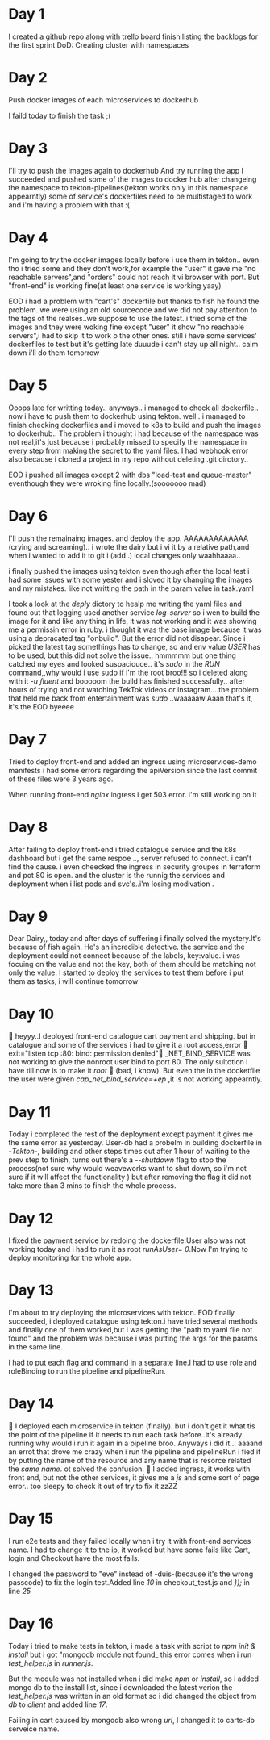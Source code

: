 # Day 1
   I created a github repo along with trello board
finish listing the backlogs for the first sprint
DoD: Creating cluster with namespaces

# Day 2 
  Push docker images of each microservices to dockerhub 

I faild today to finish the task ;(

# Day 3
I'll try to push the images again to dockerhub 
And try running the app
I succeeded and pushed  some of the images to docker hub after changeing the namespace to tekton-pipelines(tekton works only in this namespace appearntly) 
some of service's dockerfiles need to be multistaged to work and i'm having a problem with that :(

# Day 4 
 I'm going to try the docker images locally before i use them in tekton.. even tho i tried some and they don't work,for example the "user" it gave me "no reachable servers",and "orders" could not reach it vi browser with port.
But "front-end" is working fine(at least one service is working yaay)

EOD i had a problem with "cart's" dockerfile but thanks to fish he found the problem..we were using an old sourcecode and we did not pay attention to the tags of the realses..we suppose to use the latest..i tried some of the images and they were woking fine except "user" it show "no reachable servers",i had to skip it to work o the other ones.
still i have some services' dockerfiles to test but it's getting late duuude i can't stay up all night.. calm down i'll do them tomorrow

# Day 5 

Ooops late for writting today.. anyways.. i managed to check all dockerfile.. now i have to push them to dockerhub using tekton.
  well.. i managed to finish checking dockerfiles and i moved to k8s to build and push the images to dockerhub.. 
The problem i thought i had because of the namespace was not real,it's just because i probably missed to specify the namespace in every step from making the secret to the yaml files.
I had webhook error also because i cloned a project in my repo without deleting .git dirctory..

EOD i pushed all images except 2 with dbs "load-test and queue-master" eventhough they were wroking fine locally.(sooooooo mad)

# Day 6

I'll push the remainaing images. and deploy the app.
AAAAAAAAAAAAA (crying and screaming).. i wrote the dairy but i vi it by a relative path,and when i wanted to add it to git i (add .) local changes only waahhaaaa..

i finally pushed the images using tekton even though after the local test i had some issues with some yester and i sloved it by changing the images and my mistakes. like not writting the path in the param value in task.yaml
 
I took a look at the _deply_ dictory to healp me writing the yaml files and found out that logging used another service   _log-server_  so i wen to build the image for it and like any thing in life, it was not working and it was showing me a permissin error in ruby. i thought it was the base image because it was using a depracated tag "onbuild". But the error did not disapear. 
Since i picked the latest tag somethings has to change, so and env value _USER_ has to be used, but this did not solve the issue.. hmmmmm but one thing catched my eyes and looked suspaciouce.. 
it's _sudo_ in the _RUN_ command,,why would i use sudo if i'm the root broo!!! so i deleted along with it _-u fluent_ and booooom 
the build has finished successfully.. after hours of trying and not watching TekTok videos or instagram....the problem that held me back from entertainment was *sudo* ..waaaaaw
Aaan that's it, it's the EOD byeeee

# Day 7

Tried to deploy front-end and added an ingress using microservices-demo manifests i had some errors regarding the apiVersion since the last commit of these files were 3 years ago.

When running front-end _nginx_ ingress i get 503 error. i'm still working on it

# Day 8

After failing to deploy front-end i tried catalogue service and the k8s dashboard but i get the same respoe .., server refused to connect. i can't find the cause. i even cheecked the ingress in security groupes in terraform and pot 80 is open. and the cluster is the runnig the services and deployment when i list pods and svc's..i'm losing modivation .

# Day 9 
 Dear Dairy,,
   today and after days of suffering i finally solved the mystery.It's because of fish again. 
He's an incredible detective.
the service and the deployment could not connect because of the labels, key:value. i was focuing on the value and not the key, both of them should be matching not only the value.
I started to deploy the services to test them before i put them as tasks, i will continue tomorrow 

# Day 10
 &#x1F537; heyyy..I deployed front-end catalogue cart payment and shipping. but in catalogue and some of the services i had to give it a root access,error &#x1F53B; exit="listen tcp :80: bind: permission denied"&#x1F53B;  _NET_BIND_SERVICE was not working to give the nonroot user bind to port 80. The only sultotion i have till now is to make it _root_ &#x1F534; (bad, i know). 
But even the in the docketfile the user were given _cap_net_bind_service=+ep_ ,it is not working appearntly.

# Day 11
  Today i completed the rest of the deployment except payment it gives me the same error as yesterday.  User-db had a probelm in building dockerfile in -*Tekton*-, building and other steps times out after 1 hour of waiting to the prev step to finish, turns out there's a _--shutdown_ flag to stop the process(not sure why would weaveworks want to shut down, so i'm not sure if it will affect the functionality ) but after removing the flag it did not take more than 3 mins to finish the whole process.

# Day 12
I fixed the payment service by redoing the dockerfile.User also was not working today and i had to run it as root _runAsUser= 0_.Now I'm trying to deploy monitoring for the whole app.

# Day 13
 I'm about to try deploying the microservices with tekton. 
EOD finally succeeded, i deployed catalogue using tekton.i have tried several methods and finally one of them worked,but i was getting the "path to yaml file not found" and the problem was because i was putting the args for the params in the same line. 

I had to put each flag and command in a separate line.I had to use role and roleBinding to run the pipeline and pipelineRun.

# Day 14
&#x1F537; I deployed each microservice in tekton (finally). but i don't get it what tis the point of the pipeline if it needs to run each task before..it's already running why would i run it again in a pipeline broo.
Anyways i did it... aaaand an errot that drove me crazy when i run the pipeline and pipelineRun i fied it by putting the name of the resource and any name that is resorce related the _same name_. ot solved the confusion. 
&#x1F537; I added ingress, it works with front end, but not the other services, it gives me a _js_ and some sort of page error.. too sleepy to check it out of try to fix it zzZZ

# Day 15 
   I run e2e tests and they failed locally when i try it with front-end services name. 
I had to change it to the ip, it worked but have some fails like Cart, login and Checkout have the most fails.

 I changed the password to "eve" instead of -duis-(because it's the wrong passcode) to fix the login test.Added line *10* in checkout_test.js and _});_ in line *25*

# Day 16
  Today i tried to make tests in tekton, i made a task with script to _npm init & install_ but i got "mongodb module not found_ this error comes when i run _test_helper.js_ in _runner.js_. 

But the module was not installed when i did make _npm_ or _install_, so i added mongo db to the install list, since i downloaded the latest verion the _test_helper.js_ was written in an old format so i did changed the object from _db_ to _client_ and added line *17*. 

Failing in cart caused by mongodb also wrong _url_, I changed it to carts-db serveice name.
